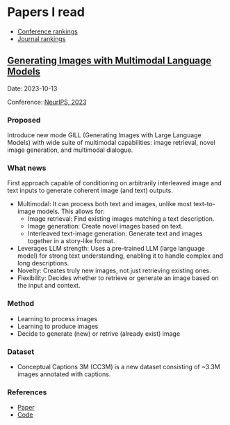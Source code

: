 # Papers I read

- [Conference rankings](http://portal.core.edu.au/conf-ranks/)
- [Journal rankings](https://www.scimagojr.com/)

## [Generating Images with Multimodal Language Models](https://jykoh.com/gill)

Date: 2023-10-13

Conference: [NeurIPS, 2023](https://neurips.cc/virtual/2023/papers.html)

### Proposed

Introduce new mode GILL (Generating Images with Large Language Models) with wide
suite of multimodal capabilities: image retrieval, novel image generation, and
multimodal dialogue.

### What news

First approach capable of conditioning on arbitrarily interleaved image and text
inputs to generate coherent image (and text) outputs.

- Multimodal: It can process both text and images, unlike most text-to-image
  models. This allows for:
  - Image retrieval: Find existing images matching a text description.
  - Image generation: Create novel images based on text.
  - Interleaved text-image generation: Generate text and images together in a
    story-like format.
- Leverages LLM strength: Uses a pre-trained LLM (large language model) for
  strong text understanding, enabling it to handle complex and long
  descriptions.
- Novelty: Creates truly new images, not just retrieving existing ones.
- Flexibility: Decides whether to retrieve or generate an image based on the
  input and context.

### Method

- Learning to process images
- Learning to produce images
- Decide to generate (new) or retrive (already exist) image

### Dataset

- Conceptual Captions 3M (CC3M) is a new dataset consisting of ~3.3M images
  annotated with captions.

### References

- [Paper](https://arxiv.org/pdf/2305.17216.pdf)
- [Code](https://github.com/kohjingyu/gill)
